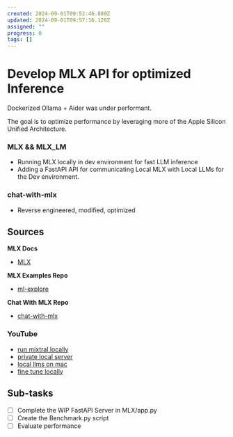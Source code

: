 ```yaml
---
created: 2024-09-01T09:52:46.880Z
updated: 2024-09-01T09:57:16.120Z
assigned: ""
progress: 0
tags: []
---
```


# Develop MLX API for optimized Inference

Dockerized Ollama + Aider was under performant. 

The goal is to optimize performance by leveraging more of the Apple Silicon Unified Architecture.

### MLX && MLX_LM

- Running MLX locally in dev environment for fast LLM inference
- Adding a FastAPI API for communicating Local MLX with Local LLMs for the Dev environment.

### chat-with-mlx

- Reverse engineered, modified, optimized

## Sources

**MLX Docs**
- [MLX](https://ml-explore.github.io/mlx/build/html/index.html)

**MLX Examples Repo**
- [ml-explore](https://github.com/ml-explore/mlx?tab=readme-ov-file#examples)

**Chat With MLX Repo**
- [chat-with-mlx](https://github.com/qnguyen3/chat-with-mlx)

### YouTube

- [run mixtral locally](https://youtu.be/wFMco_h_Sy0?si=6kb9CuRsiXCzIxGH)
- [private local server](https://youtu.be/mStqWk0aCc4?si=d_sulJtIzPxwpOai)
- [local llms on mac](https://youtu.be/7DQsZQzCVuE?si=mt3ODnNYdx8_2ZSG)
- [fine tune locally](https://youtu.be/3UQ7GY9hNwk?si=vDfJlF7usk6T3qte)

## Sub-tasks

- [ ] Complete the WIP FastAPI Server in MLX/app.py
- [ ] Create the Benchmark.py script
- [ ] Evaluate performance
